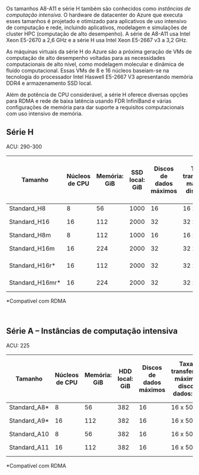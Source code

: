 <!-- A-series - compute-intensive instances, H-series -->

Os tamanhos A8-A11 e série H também são conhecidos como *instâncias de computação intensiva*. O hardware de datacenter do Azure que executa esses tamanhos é projetado e otimizado para aplicativos de uso intensivo de computação e rede, incluindo aplicativos, modelagem e simulações de cluster HPC (computação de alto desempenho). A série de A8-A11 usa Intel Xeon E5-2670 a 2,6 GHz e a série H usa Intel Xeon E5-2667 v3 a 3,2 GHz. 

As máquinas virtuais da série H do Azure são a próxima geração de VMs de computação de alto desempenho voltadas para as necessidades computacionais de alto nível, como modelagem molecular e dinâmica de fluido computacional. Essas VMs de 8 e 16 núcleos baseiam-se na tecnologia do processador Intel Haswell E5-2667 V3 apresentando memória DDR4 e armazenamento SSD local. 

Além de potência de CPU considerável, a série H oferece diversas opções para RDMA e rede de baixa latência usando FDR InfiniBand e várias configurações de memória para dar suporte a requisitos computacionais com uso intensivo de memória.



## <a name="h-series"></a>Série H

ACU: 290-300

| Tamanho | Núcleos de CPU | Memória: GiB | SSD local: GiB | Discos de dados máximos | Taxa de transferência máxima do disco: IOPS | NICs máximas / largura de banda da rede |
| --- | --- | --- | --- | --- | --- | --- |
| Standard_H8 |8 |56 |1000 |16 |16 x 500 |2 / alta |
| Standard_H16 |16 |112 |2000 |32 |32 x 500 |4 / muito alta |
| Standard_H8m |8 |112 |1000 |16 |16 x 500 |2 / alta |
| Standard_H16m |16 |224 |2000 |32 |32 x 500 |4 / muito alta |
| Standard_H16r* |16 |112 |2000 |32 |32 x 500 |4 / muito alta |
| Standard_H16mr* |16 |224 |2000 |32 |32 x 500 |4 / muito alta |

*Compatível com RDMA

<br>



## <a name="a-series---compute-intensive-instances"></a>Série A – Instâncias de computação intensiva

ACU: 225

| Tamanho | Núcleos de CPU | Memória: GiB | HDD local: GiB | Discos de dados máximos | Taxa de transferência máxima do disco de dados: IOPS | NICs máximas / largura de banda da rede |
| --- | --- | --- | --- | --- | --- | --- |
| Standard_A8* |8 |56 |382 |16 |16 x 500 |2 / alta |
| Standard_A9* |16 |112 |382 |16 |16 x 500 |4 / muito alta |
| Standard_A10 |8 |56 |382 |16 |16 x 500 |2 / alta |
| Standard_A11 |16 |112 |382 |16 |16 x 500 |4 / muito alta |

*Compatível com RDMA

<br>



